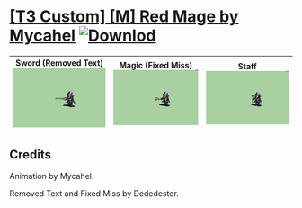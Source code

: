 # [\[T3 Custom\] \[M\] Red Mage by Mycahel](./) [![Downlod](https://img.shields.io/badge/Download--red?style=social&logo=github)](https://minhaskamal.github.io/DownGit/#/home?url=https://github.com/Klokinator/FE-Repo/tree/main/Battle%20Animations%2FMagi%20-%20Special%2F%5BT3%20Custom%5D%20%5BM%5D%20Red%20Mage%20by%20Mycahel)

| <b>Sword (Removed Text)</b><br/><img alt="Sword animation" src="./1.%20Sword%20(Removed%20Text)/Sword.gif"/> | <b>Magic (Fixed Miss)</b><br/><img alt="Magic animation" src="./6.%20Magic%20(Fixed%20Miss)/Magic.gif"/> | <b>Staff</b><br/><img alt="Staff animation" src="./7.%20Staff/Staff.gif"/> |
| :---: | :---: | :---: |

## Credits

Animation by Mycahel. 

Removed Text and Fixed Miss by Dededester.

